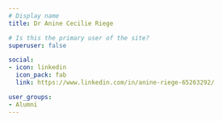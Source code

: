 ```yaml
---
# Display name
title: Dr Anine Cecilie Riege

# Is this the primary user of the site?
superuser: false

social:
- icon: linkedin
  icon_pack: fab
  link: https://www.linkedin.com/in/anine-riege-65263292/

user_groups:
- Alumni
---
```

